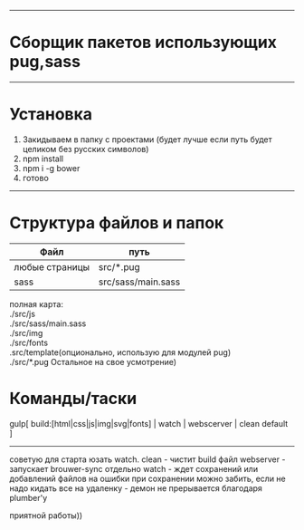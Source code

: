 ***
# Сборщик пакетов использующих pug,sass
*** 
# Установка
   1. Закидываем в папку с проектами (будет лучше если путь будет целиком без русских символов)
   2. npm install
   3. npm i -g bower
   4. готово
***
# Структура файлов и папок

Файл            | путь
----------------|---------------------------------
любые страницы  | src/*.pug
sass            | src/sass/main.sass

полная карта:
   <br>./src/js
   <br>./src/sass/main.sass
   <br>./src/img
   <br>./src/fonts
   <br>.src/template(опционально, использую для модулей pug)
   <br>./src/*.pug
Остальное на свое усмотрение)

# Команды/таски
gulp[
        build:[html|css|js|img|svg|fonts] |
        watch |
        webscerver |
        clean
        default    
    ]
***
советую для старта юзать watch.
clean - чистит build файл
webserver - запускает brouwer-sync отдельно
watch - ждет сохранений или добавлений файлов
на ошибки при сохранении можно забить, если не 
надо кидать все на удаленку - демон не прерывается 
благодаря plumber'у

приятной работы))
